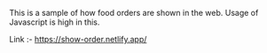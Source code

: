 This is a sample of how food orders are shown in the web.
Usage of Javascript is high in this. 

Link :- https://show-order.netlify.app/
